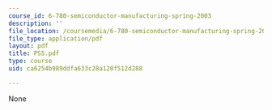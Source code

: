 ```yaml
---
course_id: 6-780-semiconductor-manufacturing-spring-2003
description: ''
file_location: /coursemedia/6-780-semiconductor-manufacturing-spring-2003/ca6254b989ddfa633c28a120f512d288_PS5.pdf
file_type: application/pdf
layout: pdf
title: PS5.pdf
type: course
uid: ca6254b989ddfa633c28a120f512d288

---
```

None